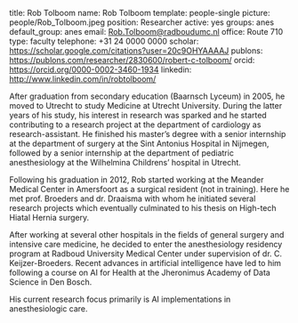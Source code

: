 title: Rob Tolboom
name: Rob Tolboom
template: people-single
picture: people/Rob_Tolboom.jpeg
position: Researcher
active: yes
groups: anes
default_group: anes
email: Rob.Tolboom@radboudumc.nl
office: Route 710
type: faculty
telephone: +31 24 0000 0000
scholar: https://scholar.google.com/citations?user=20c9OHYAAAAJ
publons: https://publons.com/researcher/2830600/robert-c-tolboom/
orcid: https://orcid.org/0000-0002-3460-1934
linkedin: http://www.linkedin.com/in/robtolboom/

After graduation from secondary education (Baarnsch Lyceum) in 2005, he moved to Utrecht to study Medicine at Utrecht University. During the latter years of his study, his interest in research was sparked and he started contributing to a research project at the department of cardiology as research-assistant. He finished his master’s degree with a senior internship at the department of surgery at the Sint Antonius Hospital in Nijmegen, followed by a senior internship at the department of pediatric anesthesiology at the Wilhelmina Childrens’ hospital in Utrecht. 

Following his graduation in 2012, Rob started working at the Meander Medical Center in Amersfoort as a surgical resident (not in training). Here he met prof. Broeders and dr. Draaisma with whom he initiated several research projects which eventually culminated to his thesis on High-tech Hiatal Hernia surgery. 

After working at several other hospitals in the fields of general surgery and intensive care medicine, he decided to enter the anesthesiology residency program at Radboud University Medical Center under supervision of dr. C. Keijzer-Broeders. Recent advances in artificial intelligence have led to him following a course on AI for Health at the Jheronimus Academy of Data Science in Den Bosch. 

His current research focus primarily is AI implementations in anesthesiologic care.